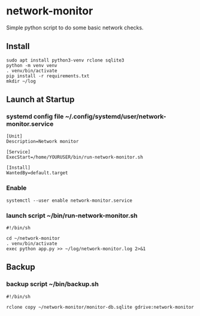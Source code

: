 # network-monitor
Simple python script to do some basic network checks.

## Install

```shell
sudo apt install python3-venv rclone sqlite3
python -m venv venv
. venv/bin/activate
pip install -r requirements.txt
mkdir ~/log
```

## Launch at Startup


### systemd config file ~/.config/systemd/user/network-monitor.service

```
[Unit]
Description=Network monitor

[Service]
ExecStart=/home/YOURUSER/bin/run-network-monitor.sh

[Install]
WantedBy=default.target
```

### Enable

```shell
systemctl --user enable network-monitor.service
```

### launch script ~/bin/run-network-monitor.sh

```shell
#!/bin/sh

cd ~/network-monitor
. venv/bin/activate
exec python app.py >> ~/log/network-monitor.log 2>&1
```

## Backup

### backup script ~/bin/backup.sh

```shell
#!/bin/sh

rclone copy ~/network-monitor/monitor-db.sqlite gdrive:network-monitor
```
